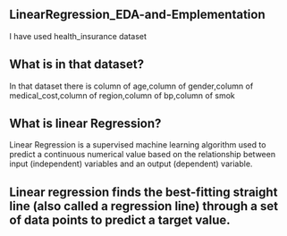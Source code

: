 ## LinearRegression_EDA-and-Emplementation


I have used health_insurance dataset
## What is in that dataset?
In that dataset there is column of age,column of gender,column of medical_cost,column of region,column of bp,column of smok

## What is linear Regression?
Linear Regression is a supervised machine learning algorithm used to predict a continuous numerical value based on the relationship between input (independent)     variables and an output (dependent) variable.

## Linear regression finds the best-fitting straight line (also called a regression line) through a set of data points to predict a target value.

